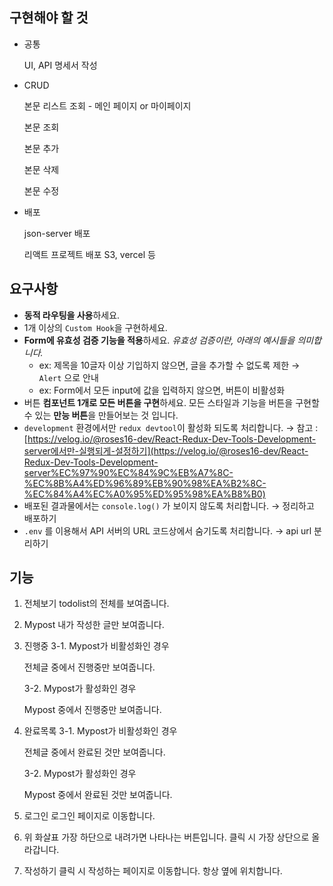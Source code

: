 ## 구현해야 할 것

- 공통

  UI, API 명세서 작성

- CRUD

  본문 리스트 조회 - 메인 페이지 or 마이페이지

  본문 조회

  본문 추가

  본문 삭제

  본문 수정

- 배포

  json-server 배포

  리액트 프로젝트 배포 S3, vercel 등

## 요구사항

- **동적 라우팅을 사용**하세요.
- 1개 이상의 `Custom Hook`을 구현하세요.
- **Form에 유효성 검증 기능을 적용**하세요. _유효성 검증이란, 아래의 예시들을 의미합니다._
  - ex: 제목을 10글자 이상 기입하지 않으면, 글을 추가할 수 없도록 제한 → `Alert` 으로 안내
  - ex: Form에서 모든 input에 값을 입력하지 않으면, 버튼이 비활성화
- 버튼 **컴포넌트 1개로 모든 버튼을 구현**하세요. 모든 스타일과 기능을 버튼을 구현할 수 있는 **만능 버튼**을 만들어보는 것 입니다.
- `development` 환경에서만 `redux devtool`이 활성화 되도록 처리합니다.
  → 참고 : [https://velog.io/@roses16-dev/React-Redux-Dev-Tools-Development-server에서만-실행되게-설정하기](https://velog.io/@roses16-dev/React-Redux-Dev-Tools-Development-server%EC%97%90%EC%84%9C%EB%A7%8C-%EC%8B%A4%ED%96%89%EB%90%98%EA%B2%8C-%EC%84%A4%EC%A0%95%ED%95%98%EA%B8%B0)
- 배포된 결과물에서는 `console.log()` 가 보이지 않도록 처리합니다.
  → 정리하고 배포하기
- `.env` 를 이용해서 API 서버의 URL 코드상에서 숨기도록 처리합니다.
  → api url 분리하기

## 기능

1. 전체보기
   todolist의 전체를 보여줍니다.
2. Mypost
   내가 작성한 글만 보여줍니다.
3. 진행중
   3-1. Mypost가 비활성화인 경우

   전체글 중에서 진행중만 보여줍니다.

   3-2. Mypost가 활성화인 경우

   Mypost 중에서 진행중만 보여줍니다.

4. 완료목록
   3-1. Mypost가 비활성화인 경우

   전체글 중에서 완료된 것만 보여줍니다.

   3-2. Mypost가 활성화인 경우

   Mypost 중에서 완료된 것만 보여줍니다.

5. 로그인
   로그인 페이지로 이동합니다.
6. 위 화살표
   가장 하단으로 내려가면 나타나는 버튼입니다.
   클릭 시 가장 상단으로 올라갑니다.
7. 작성하기
   클릭 시 작성하는 페이지로 이동합니다.
   항상 옆에 위치합니다.
